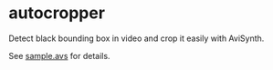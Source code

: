 # autocropper
Detect black bounding box in video and crop it easily with AviSynth.

See [sample.avs](https://github.com/slavanap/autocropper/blob/master/sample.avs) for details.
